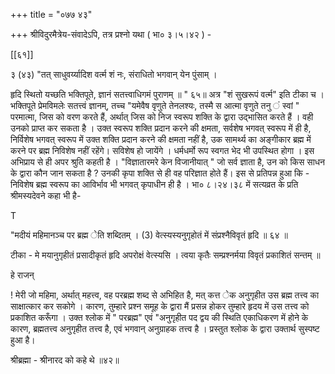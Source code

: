 +++
title = "०७७ ४३"

+++
श्रीविदुरमैत्रेय-संवादेऽपि, तत्र प्रश्नो यथा ( भा० ३।५।४२ ) - 

[[६१]]

३ (४३) "तत् साधुवर्य्यादिश वर्त्म शं नः, संराधितो भगवान् येन पुंसाम् । 

हृदि स्थितो यच्छति भक्तिपूते, ज्ञानं सतत्त्वाधिगमं पुराणम् ॥ " ६५॥ अत्र "शं सुखरूपं वर्त्म" इति टीका च । भक्तिपूते प्रेमविमलेः सतत्त्वं ज्ञानम्, तच्च "यमेवैष वृणुते तेनलश्यः, तस्मै स आत्मा वृणुते तनु ं स्वां " परमात्मा, जिस को वरण करते हैं, अर्थात् जिस को निज स्वरूप शक्ति के द्वारा उद्भासित करते हैं । वही उनको प्राप्त कर सकता है । उक्त स्वरूप शक्ति प्रदान करने की क्षमता, सर्वशेष भगवत् स्वरूप में ही है, निर्विशेष भगवत् स्वरूप में उक्त शक्ति प्रदान करने की क्षमता नहीं है, उक सामर्थ्य का अङ्गीकार ब्रह्म में करने पर ब्रह्म निविशेष नहीं रहेंगे। सविशेष हो जायेंगे । धर्मधर्मो रूप स्वगत भेद भी उपस्थित होगा । इस अभिप्राय से ही अपर श्रुति कहती है । "विज्ञातारमरे केन विजानीयात् " जो सर्व ज्ञाता है, उन को किस साधन के द्वारा कौन जान सकता है ? उनकी कृपा शक्ति से ही वह परिज्ञात होते हैं। इस से प्रतिपन्न हुआ कि - निविशेष ब्रह्म स्वरूप का आविर्भाव भी भगवत् कृपाधीन ही है । भा० ८।२४।३८ में सत्यव्रत के प्रति श्रीमस्यदेवने कहा भी है- 

T 

"मदीयं महिमानञ्च पर ब्रह्म ेति शब्दितम् । (3) वेत्स्यस्यनुगृहोतं में संप्रश्नैविवृतं हृदि ॥ ६४ ॥ 

टीका - मे मयानुगृहीतं प्रसादीकृतं हृदि अपरोक्षं वेत्स्यसि । त्वया कृतैः सम्प्रश्नर्मया विवृतं प्रकाशितं सन्तम् ॥ 

हे राजन् 

! मेरी जो महिमा, अर्थात् महत्त्व, वह परब्रह्म शब्द से अभिहित है, मत् कत्त ेक अनुगृहीत उस ब्रह्म तत्त्व का साक्षात्कार कर सकोगे । कारण, तुम्हारे प्रश्न समूह के द्वारा मैं प्रसन्न होकर तुम्हारे हृदय में उस तत्त्व को प्रकाशित करूँगा । उक्त श्लोक में " परब्रह्म" एवं "अनुगृहीत पद द्वय की स्थिति एकाधिकरण में होने के कारण, ब्रह्मतत्त्व अनुगृहीत तत्त्व है, एवं भगवान् अनुग्राहक तत्त्व है । प्रस्तुत श्लोक के द्वारा उक्तार्थ सुस्पष्ट हुआ है। 

श्रीब्रह्मा - श्रीनारद को कहे थे ॥४२॥ 
